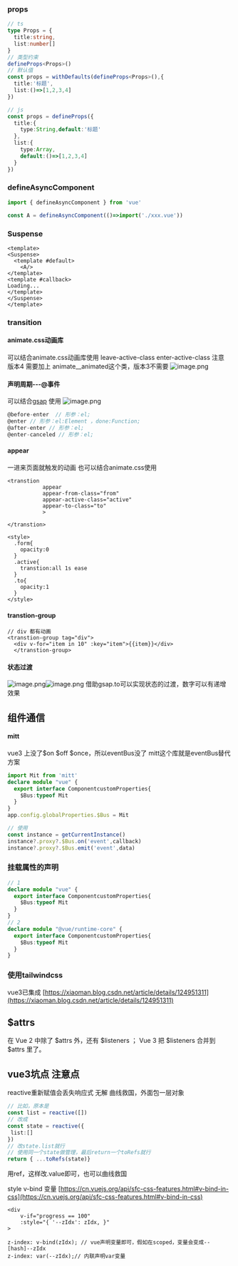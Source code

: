 ### props
```typescript
// ts
type Props = {
  title:string,
  list:number[]
}
// 类型约束
defineProps<Props>()
// 默认值
const props = withDefaults(defineProps<Props>(),{
  title:'标题',
  list:()=>[1,2,3,4]
})

// js
const props = defineProps({
  title:{
    type:String,default:'标题'
  },
  list:{
    type:Array,
    default:()=>[1,2,3,4]
  }
})
```
### defineAsyncComponent
```typescript
import { defineAsyncComponent } from 'vue'

const A = defineAsyncComponent(()=>import('./xxx.vue'))
```
### Suspense
```vue
<template>
<Suspense>
  <template #default>
    <A/>
</template>
<template #callback>
Loading...
</template>
</Suspense>
</template>
```
### transition
#### animate.css动画库
可以结合animate.css动画库使用
leave-active-class
enter-active-class
注意
版本4 需要加上 animate__animated这个类，版本3不需要 
![image.png](https://raw.githubusercontent.com/xxxsjan/pic-bed/main/202305151259698.png)

#### 声明周期---@事件
可以结合[gsap](https://greensock.com) 使用
![image.png](https://raw.githubusercontent.com/xxxsjan/pic-bed/main/202305151259563.png)
```typescript
@before-enter  // 形参：el;
@enter // 形参：el:Element ，done:Function;
@after-enter // 形参：el;
@enter-canceled // 形参：el;


```
#### appear
一进来页面就触发的动画
也可以结合animate.css使用
```vue
<transtion 
           appear
           appear-from-class="from"
           appear-active-class="active"
           appear-to-class="to"
           >
  
</transtion>

<style>
  .form{
    opacity:0
  }
  .active{
    transtion:all 1s ease
  }
  .to{
    opacity:1
  }
</style>
```
#### transtion-group
```vue
// div 都有动画
<transtion-group tag="div">
  <div v-for="item in 10" :key="item">{{item}}</div>
  </transtion-group>
```
#### 状态过渡

![image.png](https://raw.githubusercontent.com/xxxsjan/pic-bed/main/202305151259781.png)![image.png](https://raw.githubusercontent.com/xxxsjan/pic-bed/main/202305151259694.png)
借助gsap.to可以实现状态的过渡，数字可以有递增效果

## 组件通信
#### mitt
vue3 上没了$on $off $once，所以eventBus没了
mitt这个库就是eventBus替代方案
```typescript
import Mit from 'mitt'
declare module "vue" {
  export interface ComponentcustomProperties{
    $Bus:typeof Mit
  }
}
app.config.globalProperties.$Bus = Mit

// 使用
const instance = getCurrentInstance()
instance?.proxy?.$Bus.on('event',callback)
instance?.proxy?.$Bus.emit('event',data)
```
### 挂载属性的声明
```typescript
// 1
declare module "vue" {
  export interface ComponentcustomProperties{
    $Bus:typeof Mit
  }
}
// 2
declare module "@vue/runtime-core" {
  export interface ComponentcustomProperties{
    $Bus:typeof Mit
  }
}
```
### 使用tailwindcss 
vue3已集成
[https://xiaoman.blog.csdn.net/article/details/124951311](https://xiaoman.blog.csdn.net/article/details/124951311)

## $attrs
在 Vue 2 中除了 $attrs 外，还有 $listeners ； Vue 3 把 $listeners 合并到 $attrs 里了。

## vue3坑点 注意点
reactive重新赋值会丢失响应式
无解
曲线救国，外面包一层对象
```typescript
// 比如，原本是
const list = reactive([])
// 改成
const state = reactive({
 list:[]
})
// 改state.list就行
// 使用同一个state做管理，最后return一个toRefs就行
return { ...toRefs(state)}
```
用ref，这样改.value即可，也可以曲线救国

style v-bind 变量
[https://cn.vuejs.org/api/sfc-css-features.html#v-bind-in-css](https://cn.vuejs.org/api/sfc-css-features.html#v-bind-in-css)

```
<div
    v-if="progress == 100"
    :style="{ '--zIdx': zIdx, }"
>

z-index: v-bind(zIdx); // vue声明变量即可，假如在scoped，变量会变成--[hash]--zIdx
z-index: var(--zIdx);// 内联声明var变量
```

